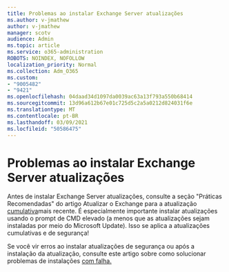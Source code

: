 ```yaml
---
title: Problemas ao instalar Exchange Server atualizações
ms.author: v-jmathew
author: v-jmathew
manager: scotv
audience: Admin
ms.topic: article
ms.service: o365-administration
ROBOTS: NOINDEX, NOFOLLOW
localization_priority: Normal
ms.collection: Adm_O365
ms.custom:
- "9005482"
- "9421"
ms.openlocfilehash: 04daad34d1097da0039ac63a13f793a550b68414
ms.sourcegitcommit: 13d96a612b67e01c725d5c2a5a0212d824031f6e
ms.translationtype: MT
ms.contentlocale: pt-BR
ms.lasthandoff: 03/09/2021
ms.locfileid: "50586475"
---
```

# <a name="issues-when-installing-exchange-server-updates"></a>Problemas ao instalar Exchange Server atualizações

Antes de instalar Exchange Server atualizações, consulte a seção "Práticas Recomendadas" do artigo Atualizar o Exchange para a atualização [cumulativa](https://docs.microsoft.com/Exchange/plan-and-deploy/install-cumulative-updates)mais recente. É especialmente importante instalar atualizações usando o prompt de CMD elevado (a menos que as atualizações sejam instaladas por meio do Microsoft Update). Isso se aplica a atualizações cumulativas e de segurança!

Se você vir erros ao instalar atualizações de segurança ou após a instalação da atualização, consulte este artigo sobre como solucionar problemas de instalações [com falha.](https://aka.ms/exupdatefaq)
